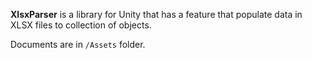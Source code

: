 **XlsxParser** is a library for Unity that has a feature that populate data in XLSX files to collection of objects.

Documents are in <code>/Assets</code> folder.
